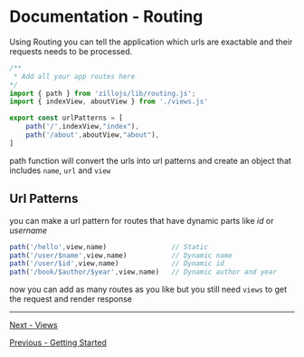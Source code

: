 # Documentation - Routing
Using Routing you can tell the application which urls are exactable and their requests needs to be processed. 
``` javascript
/**
 * Add all your app routes here
*/
import { path } from 'zillojs/lib/routing.js';
import { indexView, aboutView } from './views.js'

export const urlPatterns = [
    path('/',indexView,"index"),
    path('/about',aboutView,"about"),
]
```
path function will convert the urls into url patterns and create an object that includes ```name```, ```url``` and ```view```

## Url Patterns
you can make a url pattern for routes that have dynamic parts like *id* or *username*
``` javascript
path('/hello',view,name)                // Static
path('/user/$name',view,name)           // Dynamic name
path('/user/$id',view,name)             // Dynamic id
path('/book/$author/$year',view,name)   // Dynamic author and year
```
now you can add as many routes as you like but you still need ```views``` to get the request and render response

***
[Next - Views](./views.md)

[Previous - Getting Started](./application.md)